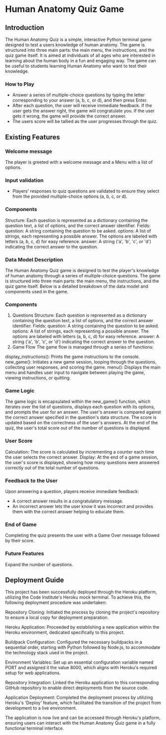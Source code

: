 # Human Anatomy Quiz Game

## Introduction
The Human Anatomy Quiz is a simple, interactive Python terminal game designed to test a users knowledge of human anatomy. The game is structured into three main parts: the main menu, the instructions, and the quiz game itself.
It is aimed at individuals of all ages who are interested in learning about the human body in a fun and engaging way. The game can be useful to students learning Human Anatomy who want to test their knowledge.


### How to Play
- Answer a series of multiple-choice questions by typing the letter corresponding to your answer (a, b, c, or d), and then press Enter.
- After each question, the user will receive immediate feedback. If the user gets the answer right, the game will congratulate you. If the user gets it wrong, the game will provide the correct answer.
- The users score will be tallied as the user progresses through the quiz.


## Existing Features

### Welcome message 
The player is greeted with a welcome message and a Menu with a list of options.

### Input validation
- Players' responses to quiz questions are validated to ensure they select from the provided multiple-choice options (a, b, c, or d).

### Components
Structure: Each question is represented as a dictionary containing the question text, a list of options, and the correct answer identifier.
Fields:
question: A string containing the question to be asked.
options: A list of strings, each representing a possible answer. The options are labeled with letters (a, b, c, d) for easy reference.
answer: A string ('a', 'b', 'c', or 'd') indicating the correct answer to the question.


### Data Model Description
The Human Anatomy Quiz game is designed to test the player's knowledge of human anatomy through a series of multiple-choice questions. The game is structured into three main parts: the main menu, the instructions, and the quiz game itself. Below is a detailed breakdown of the data model and components used in the game.

### Components
1. Questions
Structure: Each question is represented as a dictionary containing the question text, a list of options, and the correct answer identifier.
Fields:
question: A string containing the question to be asked.
options: A list of strings, each representing a possible answer. The options are labeled with letters (a, b, c, d) for easy reference.
answer: A string ('a', 'b', 'c', or 'd') indicating the correct answer to the question.
2. Game Flow
The game flow is managed through a series of functions:

display_instructions(): Prints the game instructions to the console.
new_game(): Initiates a new game session, looping through the questions, collecting user responses, and scoring the game.
menu(): Displays the main menu and handles user input to navigate between playing the game, viewing instructions, or quitting.

### Game Logic
The game logic is encapsulated within the new_game() function, which iterates over the list of questions, displays each question with its options, and prompts the user for an answer.
The user's answer is compared against the correct answer specified in the question's data structure. The score is updated based on the correctness of the user's answers.
At the end of the quiz, the user's total score out of the number of questions is displayed.

### User Score
Calculation: The score is calculated by incrementing a counter each time the user selects the correct answer.
Display: At the end of a game session, the user's score is displayed, showing how many questions were answered correctly out of the total number of questions.


###  Feedback to the User
Upon answering a question, players receive immediate feedback:
- A correct answer results in a congratulatory message.
- An incorrect answer lets the user know it was incorrect and provides them with the correct answer helping to educate them.

### End of Game
Completing the quiz presents the user with a Game Over message followed by their score.

### Future Features
Expand the number of questions.


## Deployment Guide
This project has been successfully deployed through the Heroku platform, utilizing the Code Institute's Heroku mock terminal. To achieve this, the following deployment procedure was undertaken:

Repository Cloning: Initiated the process by cloning the project's repository to ensure a local copy for deployment preparation.

Heroku Application: Proceeded by establishing a new application within the Heroku environment, dedicated specifically to this project.

Buildpack Configuration: Configured the necessary buildpacks in a sequential order, starting with Python followed by Node.js, to accommodate the technology stack used in the project.

Environment Variables: Set up an essential configuration variable named PORT and assigned it the value 8000, which aligns with Heroku's required setup for web applications.

Repository Integration: Linked the Heroku application to this corresponding GitHub repository to enable direct deployments from the source code.

Application Deployment: Completed the deployment process by utilizing Heroku's 'Deploy' feature, which facilitated the transition of the project from development to a live environment.

The application is now live and can be accessed through Heroku's platform, ensuring users can interact with the Human Anatomy Quiz game in a fully functional terminal interface.